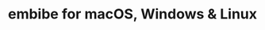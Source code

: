 ---
name: embibe
url: 'https://www.embibe.com/'
category: Education
title: 'embibe for macOS, Windows & Linux'
key: embibe

---